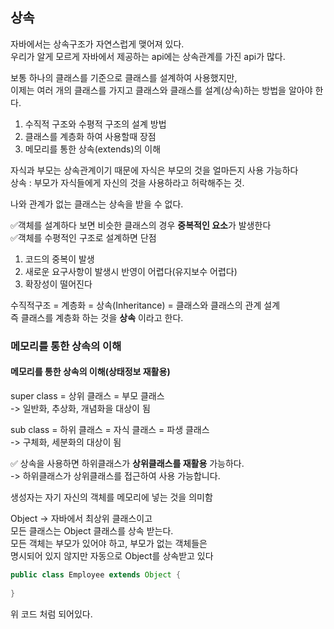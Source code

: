 ## 상속
자바에서는 상속구조가 자연스럽게 맺어져 있다.<br>
우리가 알게 모르게 자바에서 제공하는 api에는 상속관계를 가진 api가 많다.

보통 하나의 클래스를 기준으로 클래스를 설계하여 사용했지만, <br>
이제는 여러 개의 클래스를 가지고 클래스와 클래스를 설계(상속)하는 방법을 알아야 한다.

1) 수직적 구조와 수평적 구조의 설계 방법
2) 클래스를 계층화 하여 사용할때 장점
3) 메모리를 통한 상속(extends)의 이해

자식과 부모는 상속관계이기 때문에 자식은 부모의 것을 얼마든지 사용 가능하다<br>
상속 : 부모가 자식들에게 자신의 것을 사용하라고 허락해주는 것.

나와 관계가 없는 클래스는 상속을 받을 수 없다.

✅객체를 설계하다 보면 비슷한 클래스의 경우 **중복적인 요소**가 발생한다<br>
✅객체를 수평적인 구조로 설계하면 단점
1) 코드의 중복이 발생
2) 새로운 요구사항이 발생시 반영이 어렵다(유지보수 어렵다)
3) 확장성이 떨어진다

수직적구조 = 계층화 = 상속(Inheritance) = 클래스와 클래스의 관계 설계<br>
즉 클래스를 계층화 하는 것을 **상속** 이라고 한다.

### 메모리를 통한 상속의 이해

#### 메모리를 통한 상속의 이해(상태정보 재활용)
super class = 상위 클래스 = 부모 클래스<br>
-> 일반화, 추상화, 개념화을 대상이 됨

sub class = 하위 클래스 = 자식 클래스 = 파생 클래스<br>
-> 구체화, 세분화의 대상이 됨

✅ 상속을 사용하면 하위클래스가 **상위클래스를 재활용** 가능하다.<br>
-> 하위클래스가 상위클래스를 접근하여 사용 가능합니다. 

생성자는 자기 자신의 객체를 메모리에 넣는 것을 의미함<br>

Object -> 자바에서 최상위 클래스이고<br>
모든 클래스는 Object 클래스를 상속 받는다.<br>
모든 객체는 부모가 있어야 하고, 부모가 없는 객체들은<br>
명시되어 있지 않지만 자동으로 Object를 상속받고 있다
```java
public class Employee extends Object {
    
}
```
위 코드 처럼 되어있다.



















